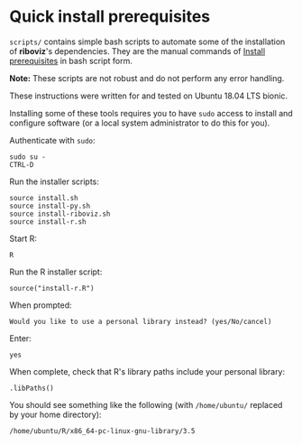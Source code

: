 # Quick install prerequisites

`scripts/` contains simple bash scripts to automate some of the installation of **riboviz**'s dependencies. They are the manual commands of [Install prerequisites](./install.md) in bash script form.

**Note:** These scripts are not robust and do not perform any error handling.

These instructions were written for and tested on Ubuntu 18.04 LTS bionic.

Installing some of these tools requires you to have `sudo` access to install and configure software (or a local system administrator to do this for you).

Authenticate with `sudo`:

```
sudo su -
CTRL-D
```

Run the installer scripts:

```
source install.sh
source install-py.sh
source install-riboviz.sh
source install-r.sh
```

Start R:

```
R
```

Run the R installer script:

```
source("install-r.R")
```

When prompted:

```
Would you like to use a personal library instead? (yes/No/cancel) 
```

Enter:

```
yes
```

When complete, check that R's library paths include your personal library:

```
.libPaths()
```

You should see something like the following (with `/home/ubuntu/` replaced by your home directory):

```
/home/ubuntu/R/x86_64-pc-linux-gnu-library/3.5
```
